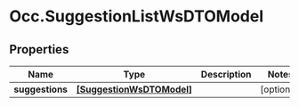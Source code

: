 # Occ.SuggestionListWsDTOModel

## Properties
Name | Type | Description | Notes
------------ | ------------- | ------------- | -------------
**suggestions** | [**[SuggestionWsDTOModel]**](SuggestionWsDTOModel.md) |  | [optional] 


